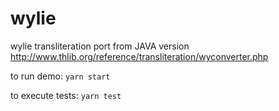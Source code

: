 wylie
=====

wylie transliteration port from JAVA version
http://www.thlib.org/reference/transliteration/wyconverter.php

to run demo:
`yarn start`

to execute tests:
`yarn test`
